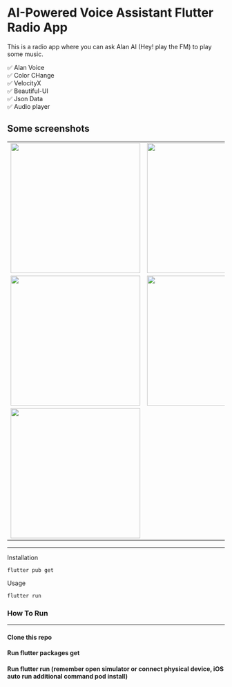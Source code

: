 # AI-Powered Voice Assistant Flutter Radio App

This is a radio app where you can ask Alan AI  (Hey! play the FM) to play some music.

✅  Alan Voice\
✅  Color CHange\
✅  VelocityX\
✅  Beautiful-UI\
✅  Json Data\
✅  Audio player

## Some screenshots

|                                      |                                      |
| ------------------------------------ | ------------------------------------ |
| <img src="https://user-images.githubusercontent.com/51333268/134758556-38aecafb-e8b9-45ee-956d-70b3851a74be.PNG"  width="300"/> | <img src="https://user-images.githubusercontent.com/51333268/134758585-8114a09f-b6d5-4c91-95d5-1c850cea324c.PNG"  width="300"/> |
| <img src="https://user-images.githubusercontent.com/51333268/134758649-cda693c9-6d09-4067-991e-96c4b26e33fe.PNG" width="300"/>  | <img src="https://user-images.githubusercontent.com/51333268/134758653-aa488627-ee23-404b-8b4e-360c0b977a83.PNG" width="300"/>  |
| <img src="https://user-images.githubusercontent.com/51333268/134758656-c528f927-f721-4d53-9ca7-f5e64b042cfa.PNG" width="300"/>  |

---





Installation

```
flutter pub get
```
Usage 

```
flutter run
```


### How To Run
-----------------------
#### Clone this repo
#### Run flutter packages get
#### Run flutter run (remember open simulator or connect physical device, iOS auto run additional command pod install)
